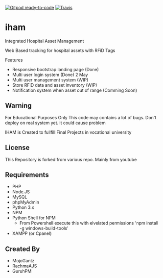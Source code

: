 [![Gitpod ready-to-code](https://img.shields.io/badge/Gitpod-ready--to--code-blue?logo=gitpod)](https://gitpod.io/#https://github.com/PPLite/iham)
[![Travis](https://travis-ci.com/PPLite/iham.svg?branch=main)](https://travis-ci.com/github/PPLite/iham)

# iham
Integrated Hospital Asset Management

Web Based tracking for hospital assets with RFiD Tags

Features
- Responsive bootstrap landing page (Done)
- Multi user login system (Done) 2 May
- Multi user management system (WIP)
- Store RFiD data and asset inventory (WIP)
- Notification system when asset out of range (Comming Soon)

## Warning ##
For Educational Purposes Only
This code may contains a lot of bugs. Don't deploy on real system yet. it could cause problem

IHAM is Created to fullfill Final Projects in vocational university

## License ##
This Repository is forked from various repo. Mainly from youtube

## Requirements ##
- PHP
- Node.JS
- MySQL
- phpMyAdmin
- Python 3.x
- NPM
- Python Shell for NPM 
    - From Powershell execute this with elvelated permissions
    'npm install -g windows-build-tools'
- XAMPP (or Cpanel)


## Created By ##

- MojoGantz
- RachmaAJS
- GuruhPM


